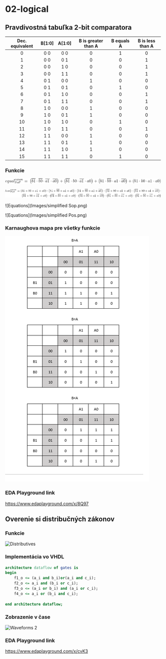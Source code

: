 # **02-logical**

## Pravdivostná tabuľka 2-bit comparatora

| **Dec. equivalent** | **B[1:0]** | **A[1:0]** | **B is greater than A** | **B equals A** | **B is less than A** |
| :-: | :-: | :-: | :-: | :-: | :-: |
| 0 | 0 0 | 0 0 | 0 | 1 | 0 |
| 1 | 0 0 | 0 1 | 0 | 0 | 1 |
| 2 | 0 0 | 1 0 | 0 | 0 | 1 |
| 3 | 0 0 | 1 1 | 0 | 0 | 1 |
| 4 | 0 1 | 0 0 | 1 | 0 | 0 |
| 5 | 0 1 | 0 1 | 0 | 1 | 0 |
| 6 | 0 1 | 1 0 | 0 | 0 | 1 |
| 7 | 0 1 | 1 1 | 0 | 0 | 1 |
| 8 | 1 0 | 0 0 | 1 | 0 | 0 |
| 9 | 1 0 | 0 1 | 1 | 0 | 0 |
| 10 | 1 0 | 1 0 | 0 | 1 | 0 |
| 11 | 1 0 | 1 1 | 0 | 0 | 1 |
| 12 | 1  1| 0 0 | 1 | 0 | 0 |
| 13 | 1 1 | 0 1 | 1 | 0 | 0 |
| 14 | 1 1 | 1 0 | 1 | 0 | 0 |
| 15 | 1 1 | 1 1 | 0 | 1 | 0 |

### Funkcie

![Equations](Images/equalSopcanon.gif)

![Equations](Images/equalPoscanon.gif)

![Equations](Images/simplified Sop.png)

![Equations](Images/simplified Pos.png)

### Karnaughova mapa pre všetky funkcie

![Equations](Images/K-mapa.png)



### EDA Playground link

https://www.edaplayground.com/x/8Q97

## Overenie si distribučných zákonov

### Funkcie

![Distributives](Images/distributives.png)

### Implementácia vo VHDL

```vhdl
architecture dataflow of gates is
begin
   	f1_o <= (a_i and b_i)or(a_i and c_i);
	f2_o <= a_i and (b_i or c_i);
	f3_o <= (a_i or b_i) and (a_i or c_i);
	f4_o <= a_i or (b_i and c_i);

end architecture dataflow;
```

### Zobrazenie v čase 

![Waveforms 2](Images/waveforms2.png)

### EDA Playground link

https://www.edaplayground.com/x/cvK3
